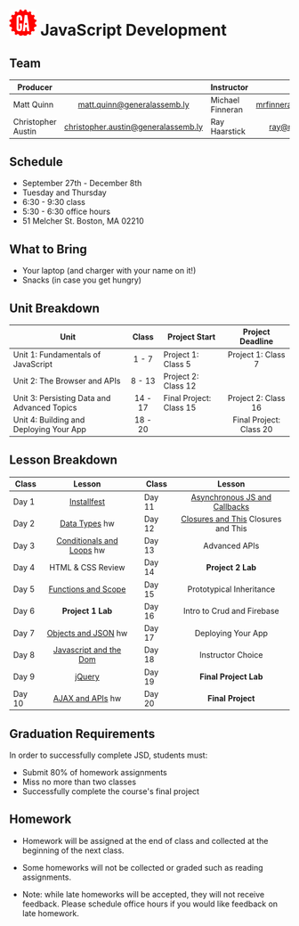 # ![](assets/logo.png) JavaScript Development

## Team

| Producer |  | Instructor | |
| --- | :---: |  --- | :---: |
| Matt Quinn | [matt.quinn@generalassemb.ly](matt.quinn@generalassemb.ly) | Michael Finneran | [mrfinneran@gmail.com](mrfinneran@gmail.com) |
| Christopher Austin | [christopher.austin@generalassemb.ly](christopher.austin@generalassemb.ly)  | Ray Haarstick | [ray@relevant.us](ray@relevant.us) |

## Schedule

- September 27th - December 8th
- Tuesday and Thursday
- 6:30 - 9:30 class
- 5:30 - 6:30 office hours
- 51 Melcher St. Boston, MA 02210

## What to Bring

- Your laptop (and charger with your name on it!)
- Snacks (in case you get hungry)

## Unit Breakdown

| Unit | Class | Project Start | Project Deadline|
| --- | :---: |  --- | :---: |
| Unit 1: Fundamentals of JavaScript | 1 - 7  | Project 1: Class 5| Project 1: Class 7|
| Unit 2: The Browser and APIs | 8 - 13 | Project 2: Class 12  |  |
| Unit 3: Persisting Data and Advanced Topics| 14 - 17 |Final Project: Class 15| Project 2: Class 16 |
| Unit 4: Building and Deploying Your App| 18 - 20 ||Final Project: Class 20|

## Lesson Breakdown

| Class | Lesson |  | Class | Lesson |
| --- | :---: | --- |  --- | :---: |
| Day 1 | [Installfest](1-installfest/readme.md) || Day 11 | [Asynchronous JS and Callbacks](11-asynchronous-js-and-callbacks/readme.md) |
| Day 2 | [Data Types](2-data-types/readme.md) hw|| Day 12 | [Closures and This](12-closures-and-this/readme.md)  Closures and This |
| Day 3 | [Conditionals and Loops](3-conditionals-and-loops/readme.md) hw || Day 13 | Advanced APIs|
| Day 4 | HTML & CSS Review || Day 14 | **Project 2 Lab**  |
| Day 5 | [Functions and Scope](5-functions-and-scope/readme.md) || Day 15 | Prototypical Inheritance|
| Day 6 | **Project 1 Lab** || Day 16 | Intro to Crud and Firebase|
| Day 7 | [Objects and JSON](7-objects-and-json/readme.md) hw || Day 17 | Deploying Your App |
| Day 8 | [Javascript and the Dom](8-the-dom/readme.md)  || Day 18 |  Instructor Choice|
| Day 9 | [jQuery](9-jquery/readme.md) || Day 19 | **Final Project Lab**|
| Day 10 | [AJAX and APIs](10-ajax-and-apis/readme.md) hw || Day 20| **Final Project**|

## Graduation Requirements
In order to successfully complete JSD, students must:

- Submit 80% of homework assignments
- Miss no more than two classes
- Successfully complete the course's final project

## Homework

- Homework will be assigned at the end of class and collected at the beginning of the next class.

- Some homeworks will not be collected or graded such as reading assignments. 

- Note: while late homeworks will be accepted, they will not receive feedback. Please schedule office hours if you would like feedback on late homework.




